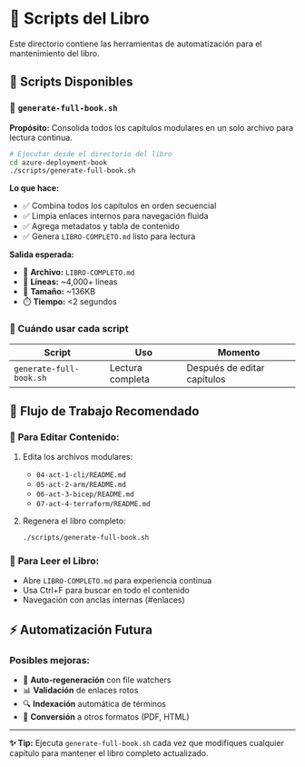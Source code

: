 # 🔧 Scripts del Libro

Este directorio contiene las herramientas de automatización para el mantenimiento del libro.

## 📜 Scripts Disponibles

### 🚀 `generate-full-book.sh`

**Propósito:** Consolida todos los capítulos modulares en un solo archivo para lectura continua.

```bash
# Ejecutar desde el directorio del libro
cd azure-deployment-book
./scripts/generate-full-book.sh
```

**Lo que hace:**
- ✅ Combina todos los capítulos en orden secuencial
- ✅ Limpia enlaces internos para navegación fluida
- ✅ Agrega metadatos y tabla de contenido
- ✅ Genera `LIBRO-COMPLETO.md` listo para lectura

**Salida esperada:**
- 📄 **Archivo:** `LIBRO-COMPLETO.md` 
- 📏 **Líneas:** ~4,000+ líneas
- 💾 **Tamaño:** ~136KB
- ⏱️ **Tiempo:** <2 segundos

### 🔄 Cuándo usar cada script

| Script | Uso | Momento |
|--------|-----|---------|
| `generate-full-book.sh` | Lectura completa | Después de editar capítulos |

## 🎯 Flujo de Trabajo Recomendado

### 📝 **Para Editar Contenido:**
1. Edita los archivos modulares:
   - `04-act-1-cli/README.md`
   - `05-act-2-arm/README.md` 
   - `06-act-3-bicep/README.md`
   - `07-act-4-terraform/README.md`

2. Regenera el libro completo:
   ```bash
   ./scripts/generate-full-book.sh
   ```

### 📖 **Para Leer el Libro:**
- Abre `LIBRO-COMPLETO.md` para experiencia continua
- Usa Ctrl+F para buscar en todo el contenido
- Navegación con anclas internas (#enlaces)

## ⚡ Automatización Futura

### Posibles mejoras:
- 🔄 **Auto-regeneración** con file watchers
- 📊 **Validación** de enlaces rotos
- 🔍 **Indexación** automática de términos
- 📱 **Conversión** a otros formatos (PDF, HTML)

---

**✨ Tip:** Ejecuta `generate-full-book.sh` cada vez que modifiques cualquier capítulo para mantener el libro completo actualizado.
